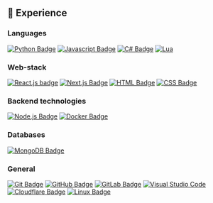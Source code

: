 ## 💼 Experience

### Languages
[![Python Badge](https://img.shields.io/badge/Python-0b89a2?logo=python&logoColor=white)](https://python.org) 
[![Javascript Badge](https://img.shields.io/badge/Javascript-f7df1e?style=flat&logo=javascript&logoColor=black)](https://wikipedia.org/wiki/JavaScript) 
[![C# Badge](https://img.shields.io/badge/C%23-512bd4?style=flat&logo=c%23&logoColor=white)](https://php.net)
[![Lua](https://img.shields.io/badge/Lua-%232C2D72.svg?logo=lua&logoColor=white)](https://www.lua.org/)

### Web-stack
[![React.js badge](https://img.shields.io/badge/React.js-20232A?style=flat&logo=react&logoColor=61DAFB)](https://react.dev/)
[![Next.js Badge](https://img.shields.io/badge/Next.js-black?style=flat&logo=next.js&logoColor=white)](https://nextjs.org/)
[![HTML Badge](https://img.shields.io/badge/HTML_5-e34f26?style=flat&logo=html5&logoColor=white)](https://wikipedia.org/wiki/HTML)
[![CSS Badge](https://img.shields.io/badge/CSS3-1572b6?style=flat&logo=css3&logoColor=white)](https://wikipedia.org/wiki/CSS)

### Backend technologies
[![Node.js Badge](https://img.shields.io/badge/Node.js-339933?style=flat&logo=node.js&logoColor=white)](https://nodejs.org/)
[![Docker Badge](https://img.shields.io/badge/Docker-2496ED?style=flat&logo=docker&logoColor=white)](https://docker.com)

### Databases
[![MongoDB Badge](https://img.shields.io/badge/MongoDB-4ea94b?style=flat&logo=mongodb&logoColor=white)](https://www.mongodb.com/)

### General
[![Git Badge](https://img.shields.io/badge/Git-F05033?style=flat&logo=git&logoColor=white)](https://git-scm.com/)
[![GitHub Badge](https://img.shields.io/badge/Github-121011?style=flat&logo=github&logoColor=white)](https://github.com/)
[![GitLab Badge](https://img.shields.io/badge/Gitlab-181717?style=flat&logo=gitlab&logoColor=white)](https://about.gitlab.com/)
[![Visual Studio Code](https://img.shields.io/badge/VS_Code-007ACC?style=flat&logo=visualstudiocode&logoColor=white)](https://code.visualstudio.com/)
[![Cloudflare Badge](https://img.shields.io/badge/Cloudflare-f38020?style=flat&logo=cloudflare&logoColor=white)](https://www.cloudflare.com/)
[![Linux Badge](https://img.shields.io/badge/Linux-be9009?style=flat&logo=linux&logoColor=white)](https://wikipedia.org/wiki/Linux)
